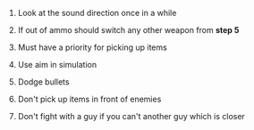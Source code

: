 1. Look at the sound direction once in a while
2. If out of ammo should switch any other weapon from **step 5**
3. Must have a priority for picking up items

4. Use aim in simulation
5. Dodge bullets
6. Don't pick up items in front of enemies
7. Don't fight with a guy if you can't another guy which is closer